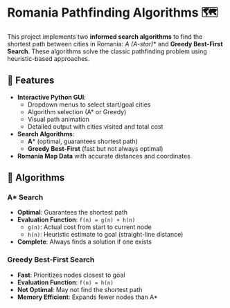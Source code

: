 # Romania Pathfinding Algorithms 🗺️

This project implements two **informed search algorithms** to find the shortest path between cities in Romania: **A* (A-star)** and **Greedy Best-First Search**. These algorithms solve the classic pathfinding problem using heuristic-based approaches.

## 📌 Features
- **Interactive Python GUI**:
  - Dropdown menus to select start/goal cities
  - Algorithm selection (A* or Greedy)
  - Visual path animation
  - Detailed output with cities visited and total cost
- **Search Algorithms**:
  - **A*** (optimal, guarantees shortest path)
  - **Greedy Best-First** (fast but not always optimal)
- **Romania Map Data** with accurate distances and coordinates

## 🚀 Algorithms

### A* Search
- **Optimal**: Guarantees the shortest path
- **Evaluation Function**: `f(n) = g(n) + h(n)`
  - `g(n)`: Actual cost from start to current node
  - `h(n)`: Heuristic estimate to goal (straight-line distance)
- **Complete**: Always finds a solution if one exists

### Greedy Best-First Search
- **Fast**: Prioritizes nodes closest to goal
- **Evaluation Function**: `f(n) = h(n)`
- **Not Optimal**: May not find the shortest path
- **Memory Efficient**: Expands fewer nodes than A*
